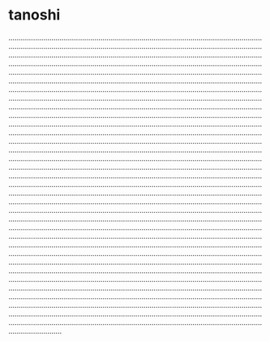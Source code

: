 # tanoshi

..................................................................................................................................................................................................................................................................................................................................................................................................................................................................................................................................................................................................................................................................................................................................................................................................................................................................................................................................................................................................................................................................................................................................................................................................................................................................................................................................................................................................................................................................................................................................................................................................................................................................................................................................................................................................................................................................................................................................................................................................................................................................................................................................................................................................................................................................................................................................................................................................................................................................................................................................................................................................................................................................................................................................................................................................................................................................................................................................................................................................................................................................................................................................................................................................................................................................................................................................................................................................................................................................................................................................................................................................................................................................................................................................................................................................................................................................................................................................................................................................................................................................................................................................................................................................................................................................................................................................................................................................................